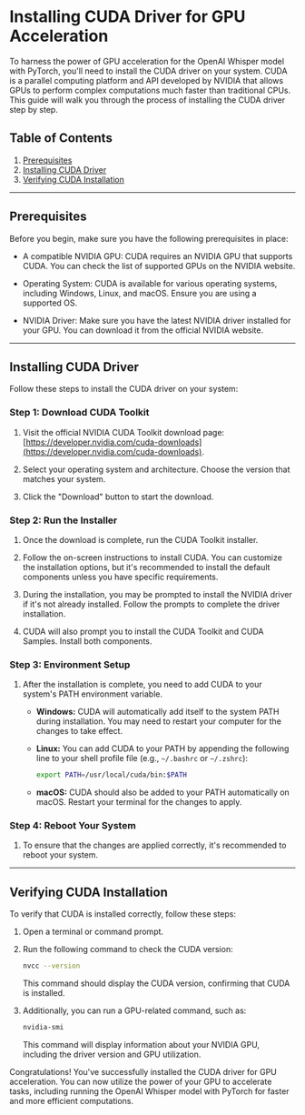 # Installing CUDA Driver for GPU Acceleration

To harness the power of GPU acceleration for the OpenAI Whisper model with PyTorch, you'll need to install the CUDA driver on your system. CUDA is a parallel computing platform and API developed by NVIDIA that allows GPUs to perform complex computations much faster than traditional CPUs. This guide will walk you through the process of installing the CUDA driver step by step.

## Table of Contents

1. [Prerequisites](#prerequisites)
2. [Installing CUDA Driver](#installing-cuda-driver)
3. [Verifying CUDA Installation](#verifying-cuda-installation)

---

## Prerequisites <a name="prerequisites"></a>

Before you begin, make sure you have the following prerequisites in place:

- A compatible NVIDIA GPU: CUDA requires an NVIDIA GPU that supports CUDA. You can check the list of supported GPUs on the NVIDIA website.

- Operating System: CUDA is available for various operating systems, including Windows, Linux, and macOS. Ensure you are using a supported OS.

- NVIDIA Driver: Make sure you have the latest NVIDIA driver installed for your GPU. You can download it from the official NVIDIA website.

---

## Installing CUDA Driver <a name="installing-cuda-driver"></a>

Follow these steps to install the CUDA driver on your system:

### Step 1: Download CUDA Toolkit

1. Visit the official NVIDIA CUDA Toolkit download page: [https://developer.nvidia.com/cuda-downloads](https://developer.nvidia.com/cuda-downloads).

2. Select your operating system and architecture. Choose the version that matches your system.

3. Click the "Download" button to start the download.

### Step 2: Run the Installer

1. Once the download is complete, run the CUDA Toolkit installer.

2. Follow the on-screen instructions to install CUDA. You can customize the installation options, but it's recommended to install the default components unless you have specific requirements.

3. During the installation, you may be prompted to install the NVIDIA driver if it's not already installed. Follow the prompts to complete the driver installation.

4. CUDA will also prompt you to install the CUDA Toolkit and CUDA Samples. Install both components.

### Step 3: Environment Setup

1. After the installation is complete, you need to add CUDA to your system's PATH environment variable.

   - **Windows:** CUDA will automatically add itself to the system PATH during installation. You may need to restart your computer for the changes to take effect.

   - **Linux:** You can add CUDA to your PATH by appending the following line to your shell profile file (e.g., `~/.bashrc` or `~/.zshrc`):

     ```sh
     export PATH=/usr/local/cuda/bin:$PATH
     ```

   - **macOS:** CUDA should also be added to your PATH automatically on macOS. Restart your terminal for the changes to apply.

### Step 4: Reboot Your System

1. To ensure that the changes are applied correctly, it's recommended to reboot your system.

---

## Verifying CUDA Installation <a name="verifying-cuda-installation"></a>

To verify that CUDA is installed correctly, follow these steps:

1. Open a terminal or command prompt.

2. Run the following command to check the CUDA version:

   ```sh
   nvcc --version
   ```

   This command should display the CUDA version, confirming that CUDA is installed.

3. Additionally, you can run a GPU-related command, such as:

   ```sh
   nvidia-smi
   ```

   This command will display information about your NVIDIA GPU, including the driver version and GPU utilization.

Congratulations! You've successfully installed the CUDA driver for GPU acceleration. You can now utilize the power of your GPU to accelerate tasks, including running the OpenAI Whisper model with PyTorch for faster and more efficient computations.

